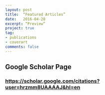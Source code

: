 ```yaml
---
layout: post
title:  “Featured Articles”
date:   2016-04-28
excerpt: “Preview”
project: true
tag:
- publications
- coverart
comments: false
---
```


## Google Scholar Page
### https://scholar.google.com/citations?user=hrzmm8UAAAAJ&hl=en

